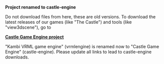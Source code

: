 **Project renamed to castle-engine**

Do not download files from here, these are old versions. To download the latest releases of our games (like "The Castle") and tools (like "view3dscene"), go to

**[Castle Game Engine project](https://castle-engine.io/)**

"Kambi VRML game engine" (vrmlengine) is renamed now to "Castle Game Engine" (castle-engine). Please update all links to lead to castle-engine downloads.
